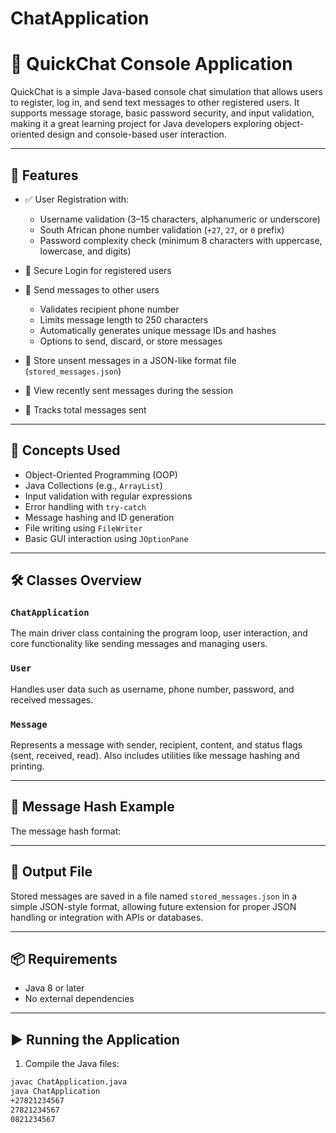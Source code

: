 # ChatApplication
# 📱 QuickChat Console Application

QuickChat is a simple Java-based console chat simulation that allows users to register, log in, and send text messages to other registered users. It supports message storage, basic password security, and input validation, making it a great learning project for Java developers exploring object-oriented design and console-based user interaction.

---

## 🚀 Features

- ✅ User Registration with:
  - Username validation (3–15 characters, alphanumeric or underscore)
  - South African phone number validation (`+27`, `27`, or `0` prefix)
  - Password complexity check (minimum 8 characters with uppercase, lowercase, and digits)

- 🔐 Secure Login for registered users

- 💬 Send messages to other users
  - Validates recipient phone number
  - Limits message length to 250 characters
  - Automatically generates unique message IDs and hashes
  - Options to send, discard, or store messages

- 📄 Store unsent messages in a JSON-like format file (`stored_messages.json`)

- 📜 View recently sent messages during the session

- 🎯 Tracks total messages sent

---

## 🧠 Concepts Used

- Object-Oriented Programming (OOP)
- Java Collections (e.g., `ArrayList`)
- Input validation with regular expressions
- Error handling with `try-catch`
- Message hashing and ID generation
- File writing using `FileWriter`
- Basic GUI interaction using `JOptionPane`

---

## 🛠️ Classes Overview

### `ChatApplication`
The main driver class containing the program loop, user interaction, and core functionality like sending messages and managing users.

### `User`
Handles user data such as username, phone number, password, and received messages.

### `Message`
Represents a message with sender, recipient, content, and status flags (sent, received, read). Also includes utilities like message hashing and printing.

---

## 📝 Message Hash Example

The message hash format:

---

## 📂 Output File

Stored messages are saved in a file named `stored_messages.json` in a simple JSON-style format, allowing future extension for proper JSON handling or integration with APIs or databases.

---

## 📦 Requirements

- Java 8 or later
- No external dependencies

---

## ▶️ Running the Application

1. Compile the Java files:
```bash
javac ChatApplication.java
java ChatApplication
+27821234567
27821234567
0821234567


